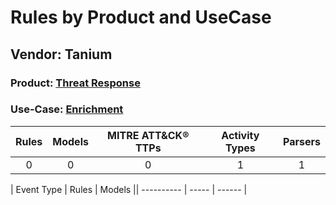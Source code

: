 Rules by Product and UseCase
============================
Vendor: Tanium
--------------
### Product: [Threat Response](../ds_tanium_threat_response.md)
### Use-Case: [Enrichment](../../../../UseCases/uc_enrichment.md)

| Rules | Models | MITRE ATT&CK® TTPs | Activity Types | Parsers |
|:-----:|:------:|:------------------:|:--------------:|:-------:|
|   0   |   0    |         0          |       1        |    1    |

| Event Type | Rules | Models || ---------- | ----- | ------ |
